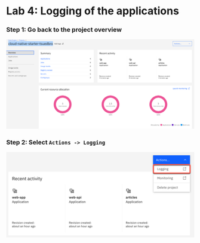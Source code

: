 # Lab 4: Logging of the applications

### Step 1: Go back to the project overview

![](images/cns-ce-monitoring-01.png)

### Step 2: Select `Actions -> Logging`

![](images/cns-ce-logging-01.png)
